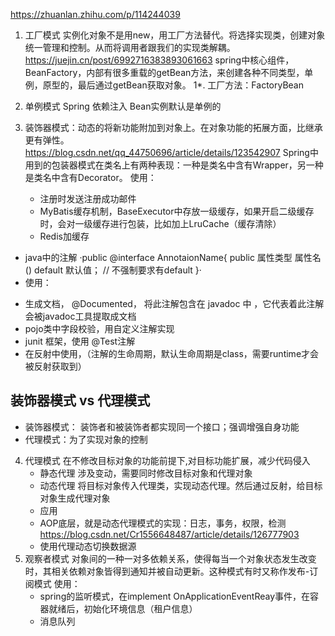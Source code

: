 https://zhuanlan.zhihu.com/p/114244039

1. 工厂模式
   实例化对象不是用new，用工厂方法替代。将选择实现类，创建对象统一管理和控制。从而将调用者跟我们的实现类解耦。
   https://juejin.cn/post/6992716383893061663
    spring中核心组件，BeanFactory，内部有很多重载的getBean方法，来创建各种不同类型，单例，原型的，最后通过getBean获取对象。
1*. 工厂方法：FactoryBean

2. 单例模式
   Spring 依赖注入 Bean实例默认是单例的

3. 装饰器模式：动态的将新功能附加到对象上。在对象功能的拓展方面，比继承更有弹性。
   https://blog.csdn.net/qq_44750696/article/details/123542907
   Spring中用到的包装器模式在类名上有两种表现：一种是类名中含有Wrapper，另一种是类名中含有Decorator。
   使用：
   - 注册时发送注册成功邮件
   - MyBatis缓存机制，BaseExecutor中存放一级缓存，如果开启二级缓存时，会对一级缓存进行包装，比如加上LruCache（缓存清除）
   - Redis加缓存
    
  * java中的注解
    ·public @interface AnnotaionName{
        public 属性类型 属性名() default 默认值； // 不强制要求有default
    }·
  * 使用：
  - 生成文档， @Documented， 将此注解包含在 javadoc 中 ，它代表着此注解会被javadoc工具提取成文档
  - pojo类中字段校验，用自定义注解实现
  - junit 框架，使用 @Test注解
  - 在反射中使用，（注解的生命周期，默认生命周期是class，需要runtime才会被反射获取到）

## 装饰器模式 vs 代理模式
   - 装饰器模式： 装饰者和被装饰者都实现同一个接口；强调增强自身功能
   - 代理模式：为了实现对象的控制
 
4. 代理模式
   在不修改目标对象的功能前提下,对目标功能扩展，减少代码侵入
   * 静态代理
     涉及变动，需要同时修改目标对象和代理对象
   * 动态代理
     将目标对象传入代理类，实现动态代理。然后通过反射，给目标对象生成代理对象
   * 应用
   - AOP底层，就是动态代理模式的实现：日志，事务，权限，检测 https://blog.csdn.net/Cr1556648487/article/details/126777903
   - 使用代理动态切换数据源 
5. 观察者模式
   对象间的一种一对多依赖关系，使得每当一个对象状态发生改变时，其相关依赖对象皆得到通知并被自动更新。这种模式有时又称作发布-订阅模式
   使用：
   - spring的监听模式，在implement OnApplicationEventReay事件，在容器就绪后，初始化环境信息（租户信息）
   - 消息队列
